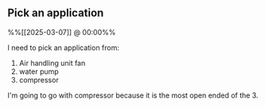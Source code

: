 
## Pick an application
%%[[2025-03-07]] @ 00:00%%

I need to pick an application from:
1. Air handling unit fan
2. water pump
3. compressor

I'm going to go with compressor because it is the most open ended of the 3.

## 